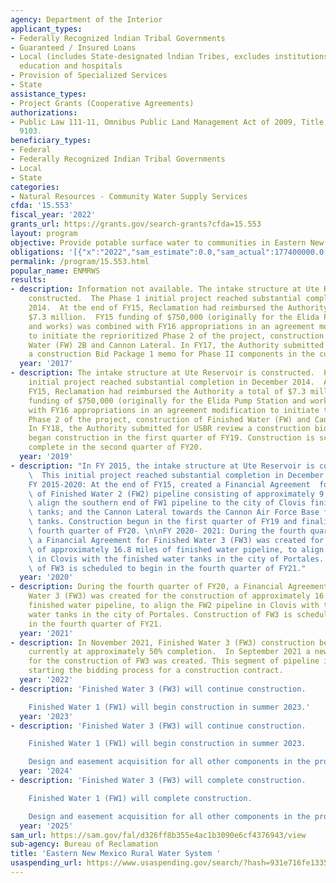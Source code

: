 ```yaml
---
agency: Department of the Interior
applicant_types:
- Federally Recognized lndian Tribal Governments
- Guaranteed / Insured Loans
- Local (includes State-designated lndian Tribes, excludes institutions of higher
  education and hospitals
- Provision of Specialized Services
- State
assistance_types:
- Project Grants (Cooperative Agreements)
authorizations:
- Public Law 111-11, Omnibus Public Land Management Act of 2009, Title IX, Section
  9103.
beneficiary_types:
- Federal
- Federally Recognized Indian Tribal Governments
- Local
- State
categories:
- Natural Resources - Community Water Supply Services
cfda: '15.553'
fiscal_year: '2022'
grants_url: https://grants.gov/search-grants?cfda=15.553
layout: program
objective: Provide potable surface water to communities in Eastern New Mexico.
obligations: '[{"x":"2022","sam_estimate":0.0,"sam_actual":177400000.0,"usa_spending_actual":177347909.13},{"x":"2023","sam_estimate":94140000.0,"sam_actual":94140000.0,"usa_spending_actual":94137926.87},{"x":"2024","sam_estimate":30196000.0,"sam_actual":0.0,"usa_spending_actual":30045000.0}]'
permalink: /program/15.553.html
popular_name: ENMRWS
results:
- description: Information not available. The intake structure at Ute Reservoir is
    constructed.  The Phase 1 initial project reached substantial completion in December
    2014.  At the end of FY15, Reclamation had reimbursed the Authority a total of
    $7.3 million.  FY15 funding of $750,000 (originally for the Elida Pump Station
    and works) was combined with FY16 appropriations in an agreement modification
    to initiate the reprioritized Phase 2 of the project, construction of Finished
    Water (FW) 2B and Cannon Lateral. In FY17, the Authority submitted for USBR review
    a construction Bid Package 1 memo for Phase II components in the current agreement.
  year: '2017'
- description: The intake structure at Ute Reservoir is constructed.  Phase 1 of the
    initial project reached substantial completion in December 2014.  At the end of
    FY15, Reclamation had reimbursed the Authority a total of $7.3 million.  FY15
    funding of $750,000 (originally for the Elida Pump Station and works) was combined
    with FY16 appropriations in an agreement modification to initiate the re-prioritized
    Phase 2 of the project, construction of Finished Water (FW) and Cannon Lateral.
    In FY18, the Authority submitted for USBR review a construction bid package and
    began construction in the first quarter of FY19. Construction is scheduled to
    complete in the second quarter of FY20.
  year: '2019'
- description: "In FY 2015, the intake structure at Ute Reservoir is constructed.\
    \  This initial project reached substantial completion in December 2014. \n \n\
    FY 2015-2020: At the end of FY15, created a Financial Agreement  for the construction\
    \ of Finished Water 2 (FW2) pipeline consisting of approximately 9.25 miles to\
    \ align the southern end of FW1 pipeline to the city of Clovis finished water\
    \ tanks; and the Cannon Lateral towards the Cannon Air Force Base finished water\
    \ tanks. Construction begun in the first quarter of FY19 and finalized in the\
    \ fourth quarter of FY20. \n\nFY 2020- 2021: During the fourth quarter of FY20,\
    \ a Financial Agreement for Finished Water 3 (FW3) was created for the construction\
    \ of approximately 16.8 miles of finished water pipeline, to align the FW2 pipeline\
    \ in Clovis with the finished water tanks in the city of Portales. Construction\
    \ of FW3 is scheduled to begin in the fourth quarter of FY21."
  year: '2020'
- description: During the fourth quarter of FY20, a Financial Agreement for Finished
    Water 3 (FW3) was created for the construction of approximately 16.8 miles of
    finished water pipeline, to align the FW2 pipeline in Clovis with the finished
    water tanks in the city of Portales. Construction of FW3 is scheduled to begin
    in the fourth quarter of FY21.
  year: '2021'
- description: In November 2021, Finished Water 3 (FW3) construction begun, it is
    currently at approximately 50% completion.  In September 2021 a new agreement
    for the construction of FW3 was created. This segment of pipeline is currently
    starting the bidding process for a construction contract.
  year: '2022'
- description: 'Finished Water 3 (FW3) will continue construction.

    Finished Water 1 (FW1) will begin construction in summer 2023.'
  year: '2023'
- description: 'Finished Water 3 (FW3) will continue construction.

    Finished Water 1 (FW1) will begin construction in summer 2023.

    Design and easement acquisition for all other components in the project.'
  year: '2024'
- description: 'Finished Water 3 (FW3) will complete construction.

    Finished Water 1 (FW1) will complete construction.

    Design and easement acquisition for all other components in the project.'
  year: '2025'
sam_url: https://sam.gov/fal/d326ff8b355e4ac1b3090e6cf4376943/view
sub-agency: Bureau of Reclamation
title: 'Eastern New Mexico Rural Water System '
usaspending_url: https://www.usaspending.gov/search/?hash=931e716fe1335cd00eb672f18c6d5b14
---
```

